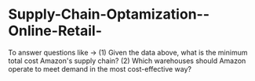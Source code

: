 # Supply-Chain-Optamization--Online-Retail-
To answer questions like -> (1) Given the data above, what is the minimum total cost Amazon's supply chain?  (2)  Which warehouses should Amazon operate to meet demand in the most cost-effective way?
